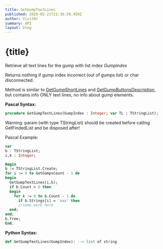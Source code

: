 ```yaml
---
title: GetGumpTextLines
published: 2020-02-21T21:36:59.459Z
author: Vizit0r
summary: API
layout: blog
---
```


# {title}

Retrieve all text lines for the gump with list index *GumpIndex*

Returns nothing if gump index incorrect (out of gumps list) or char disconnected.

Method is similar to [GetGumpShortLines](Api/GetGumpShortLines) and [GetGumpButtonsDescription](Api/GetGumpButtonsDescription), but contains info ONLY text lines, no info about gump elements.

**Pascal Syntax:**

```pascal
procedure GetGumpTextLines(GumpIndex : Integer; var TL : TStringList);
```
Warning: param (with type TStringList) should be created before calling GetFindedList and be disposed after!  

Pascal Example:
```pascal
var 
b : TStringList; 
i,k : Integer; 

Begin 
b := TStringList.Create; 
for i := 0 to GetGumpsCount - 1 do 
begin  
  GetGumpTextLines(i,b); 
  if b.Count > 0 then
  begin
    for k := 0 to b.Count - 1 do   
      if b.Strings[i] = 'xxx' then
      //some work here  
  end; 
end;
b.free; 
End.
```

**Python Syntax:**
```python
def GetGumpTextLines(GumpIndex): --> list of string
```